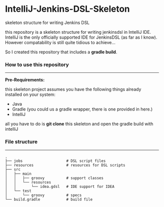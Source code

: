 # IntelliJ-Jenkins-DSL-Skeleton
skeleton structure for writing Jenkins DSL


this repository is a skeleton structure for writing jenkinsdsl in IntelliJ IDE.
IntelliJ is the only officially supported IDE for JenkinsDSL (as far as I know). 
However compatability is still quite tidious to achieve...

So I created this repository that includes a **gradle build**. 


### How to use this repository
------------------------------

**Pre-Requirements:**

this skeleton project assumes you have the following things already installed on your system:

* Java
* Gradle (you could us a gradle wrapper, there is one provided in here.)
* IntelliJ

all you have to do is **git clone** this skeleton and open the gradle build with intelliJ



### File structure
------------------

    .
    ├── jobs                    # DSL script files
    ├── resources               # resources for DSL scripts
    ├── src
    │   ├── main
    │   │   ├── groovy          # support classes
    │   │   └── resources
    │   │       └── idea.gdsl   # IDE support for IDEA
    │   └── test
    │       └── groovy          # specs
    └── build.gradle            # build file
